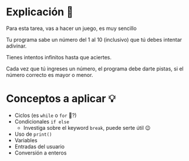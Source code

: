 # Explicación 📄
Para esta tarea, vas a hacer un juego, es muy sencillo

Tu programa sabe un número del 1 al 10 (inclusivo) que tú debes intentar adivinar.

Tienes intentos infinitos hasta que aciertes.

Cada vez que tú ingreses un número, el programa debe darte pistas, si el número correcto es mayor o menor.

# Conceptos a aplicar 💡
- Ciclos (es `while` o `for` 🤔?)
- Condicionales `if else`
    - Investiga sobre el keyword `break`, puede serte útil 😉
- Uso de `print()`
- Variables
- Entradas del usuario
- Conversión a enteros